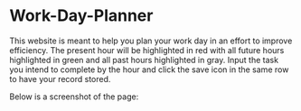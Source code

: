 # Work-Day-Planner

This website is meant to help you plan your work day in an effort to improve efficiency. The present hour will be highlighted in red with all future hours highlighted in green and all past hours highlighted in gray. Input the task you intend to complete by the hour and click the save icon in the same row to have your record stored. 

Below is a screenshot of the page:


